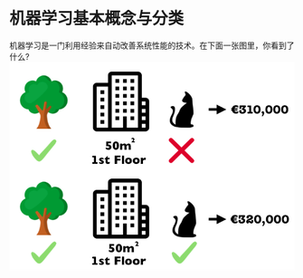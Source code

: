 # 机器学习基本概念与分类
机器学习是一门利用经验来自动改善系统性能的技术。在下面一张图里，你看到了什么?
![图5.38：示例：用于估算<font color=gray size=72>猫禁令</font>在加入到 <font color=gray size=72>附近公园</font>和<font color=gray size=72>50平米</font>的组合时对预测结果的贡献。](https://raw.githubusercontent.com/buptss/Interpretable-Machine-Learning/gh-pages/Model_Agnostic_Methods/shapley-instance-intervention.png)
